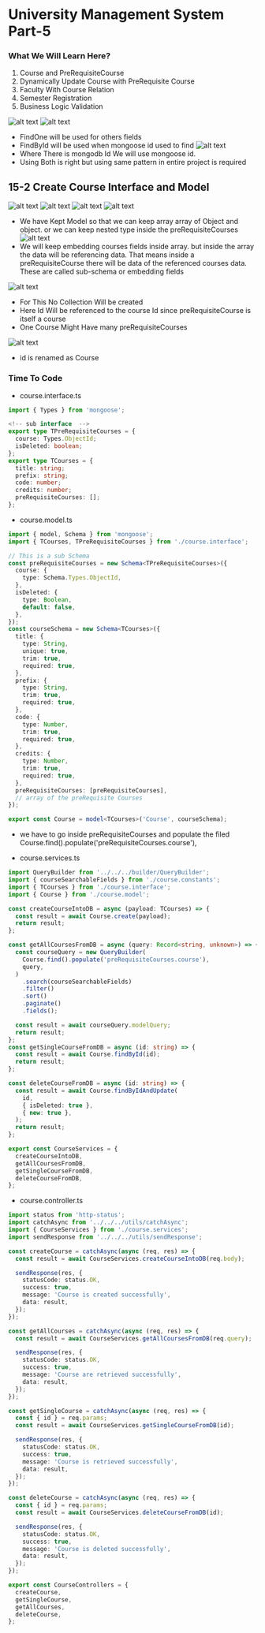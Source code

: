 # University Management System Part-5

### What We Will Learn Here?

1. Course and PreRequisiteCourse
2. Dynamically Update Course with PreRequisite Course
3. Faculty With Course Relation
4. Semester Registration
5. Business Logic Validation

![alt text](<WhatsApp Image 2025-04-07 at 16.10.58_05f57a85.jpg>)
![alt text](<WhatsApp Image 2025-04-07 at 16.11.56_34de699f.jpg>)

- FindOne will be used for others fields
- FindById will be used when mongoose id used to find
  ![alt text](<WhatsApp Image 2025-04-07 at 16.13.25_2df4a0b8.jpg>)
- Where There is mongodb Id We will use mongoose id.
- Using Both is right but using same pattern in entire project is required

## 15-2 Create Course Interface and Model

![alt text](image.png)
![alt text](image-1.png)
![alt text](image-2.png)
![alt text](image-4.png)

- We have Kept Model so that we can keep array array of Object and object. or we can keep nested type inside the preRequisiteCourses
  ![alt text](image-5.png)
- We will keep embedding courses fields inside array. but inside the array the data will be referencing data. That means inside a preRequisiteCourse there will be data of the referenced courses data. These are called sub-schema or embedding fields

![alt text](image-6.png)

- For This No Collection Will be created
- Here Id Will be referenced to the course Id since preRequisiteCourse is itself a course
- One Course Might Have many preRequisiteCourses

![alt text](image-7.png)

- id is renamed as Course

### Time To Code

- course.interface.ts

```ts
import { Types } from 'mongoose';

<!-- sub interface  -->
export type TPreRequisiteCourses = {
  course: Types.ObjectId;
  isDeleted: boolean;
};
export type TCourses = {
  title: string;
  prefix: string;
  code: number;
  credits: number;
  preRequisiteCourses: [];
};

```

- course.model.ts

```ts
import { model, Schema } from 'mongoose';
import { TCourses, TPreRequisiteCourses } from './course.interface';

// This is a sub Schema
const preRequisiteCourses = new Schema<TPreRequisiteCourses>({
  course: {
    type: Schema.Types.ObjectId,
  },
  isDeleted: {
    type: Boolean,
    default: false,
  },
});
const courseSchema = new Schema<TCourses>({
  title: {
    type: String,
    unique: true,
    trim: true,
    required: true,
  },
  prefix: {
    type: String,
    trim: true,
    required: true,
  },
  code: {
    type: Number,
    trim: true,
    required: true,
  },
  credits: {
    type: Number,
    trim: true,
    required: true,
  },
  preRequisiteCourses: [preRequisiteCourses],
  // array of the preRequisite Courses
});

export const Course = model<TCourses>('Course', courseSchema);
```

- we have to go inside preRequisiteCourses and populate the filed Course.find().populate('preRequisiteCourses.course'),

- course.services.ts

```ts
import QueryBuilder from '../../../builder/QueryBuilder';
import { courseSearchableFields } from './course.constants';
import { TCourses } from './course.interface';
import { Course } from './course.model';

const createCourseIntoDB = async (payload: TCourses) => {
  const result = await Course.create(payload);
  return result;
};

const getAllCoursesFromDB = async (query: Record<string, unknown>) => {
  const courseQuery = new QueryBuilder(
    Course.find().populate('preRequisiteCourses.course'),
    query,
  )
    .search(courseSearchableFields)
    .filter()
    .sort()
    .paginate()
    .fields();

  const result = await courseQuery.modelQuery;
  return result;
};
const getSingleCourseFromDB = async (id: string) => {
  const result = await Course.findById(id);
  return result;
};

const deleteCourseFromDB = async (id: string) => {
  const result = await Course.findByIdAndUpdate(
    id,
    { isDeleted: true },
    { new: true },
  );
  return result;
};

export const CourseServices = {
  createCourseIntoDB,
  getAllCoursesFromDB,
  getSingleCourseFromDB,
  deleteCourseFromDB,
};
```

- course.controller.ts

```ts
import status from 'http-status';
import catchAsync from '../../../utils/catchAsync';
import { CourseServices } from './course.services';
import sendResponse from '../../../utils/sendResponse';

const createCourse = catchAsync(async (req, res) => {
  const result = await CourseServices.createCourseIntoDB(req.body);

  sendResponse(res, {
    statusCode: status.OK,
    success: true,
    message: 'Course is created successfully',
    data: result,
  });
});

const getAllCourses = catchAsync(async (req, res) => {
  const result = await CourseServices.getAllCoursesFromDB(req.query);

  sendResponse(res, {
    statusCode: status.OK,
    success: true,
    message: 'Course are retrieved successfully',
    data: result,
  });
});

const getSingleCourse = catchAsync(async (req, res) => {
  const { id } = req.params;
  const result = await CourseServices.getSingleCourseFromDB(id);

  sendResponse(res, {
    statusCode: status.OK,
    success: true,
    message: 'Course is retrieved successfully',
    data: result,
  });
});

const deleteCourse = catchAsync(async (req, res) => {
  const { id } = req.params;
  const result = await CourseServices.deleteCourseFromDB(id);

  sendResponse(res, {
    statusCode: status.OK,
    success: true,
    message: 'Course is deleted successfully',
    data: result,
  });
});

export const CourseControllers = {
  createCourse,
  getSingleCourse,
  getAllCourses,
  deleteCourse,
};
```
